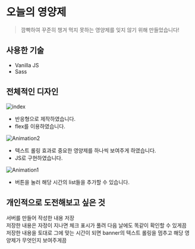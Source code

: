 # 오늘의 영양제
> 깜빡하여 꾸준히 챙겨 먹지 못하는 영양제를 잊지 않기 위해 만들었습니다!  

## 사용한 기술
* Vanilla JS
* Sass

## 전체적인 디자인
![index](https://user-images.githubusercontent.com/102505581/160378511-fd1ec26a-ac86-4a89-8fc7-5ca984774f18.png)

* 반응형으로 제작하였습니다.
* flex를 이용하였습니다.

![Animation2](https://user-images.githubusercontent.com/102505581/160378900-7ef1c696-78f8-4305-bbed-88187f06c69e.gif)
* 텍스트 롤링 효과로 중요한 영양제를 하나씩 보여주게 하였습니다.
* JS로 구현하였습니다.

![Animation1](https://user-images.githubusercontent.com/102505581/160379423-f6e1ded5-53a9-4d46-81a6-165e390b27b8.gif)
* 버튼을 눌러 해당 시간의 list들을 추가할 수 있습니다.

## 개인적으로 도전해보고 싶은 것
서버를 만들어 작성한 내용 저장  
저장한 내용은 자정이 지나면 체크 표시가 풀려 다음 날에도 똑같이 확인할 수 있게끔  
저장한 내용을 토대로 그에 맞는 시간이 되면 banner의 텍스트 롤링을 멈추고 해당 영양제가 무엇인지 보여주게끔
